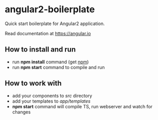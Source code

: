 # angular2-boilerplate
Quick start boilerplate for Angular2 application.

Read documentation at https://angular.io

## How to install and run
* run **npm install** command (get [npm])
* run **npm start** command to compile and run

## How to work with
* add your components to *src* directory
* add your templates to *app/templates*
* **npm start** command will compile TS, run webserver and watch for changes

[npm]: https://docs.npmjs.com/getting-started/installing-node

